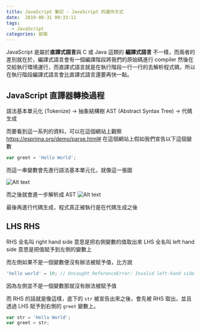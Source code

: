 ```yaml
---
title: JavaScript 筆記 - JavaScript 的運作方式
date:  2019-08-31 09:33:11
tags: 
  - JavaScript
categories: 前端
---
```


JavaScript 是屬於**直譯式語言**與 C 或 Java 這類的 **編譯式語言** 不一樣，而兩者的差別就在於，編譯式語言會有一個編譯階段將我們的原始碼進行 compiler 然後在交給執行環境運行，而直譯式語言就是在執行階段一行一行的去解析程式碼，所以在執行階段編譯式語言會比直譯式語言還要再快一點。

## JavaScript 直譯器轉換過程
語法基本單元化 (Tokenize) -> 抽象結構樹 AST (Abstract Syntax Tree) -> 代碼生成

而要看到這一系列的資料，可以在這個網站上觀察  https://esprima.org/demo/parse.html# 
在這個網站上假如我們宣告以下這個變數

``` JavaScript
var greet = 'Hello World';
```

而這一串變數會先進行語法基本單元化，就像這一張圖

![Alt text](https://firebasestorage.googleapis.com/v0/b/it-blog-a274d.appspot.com/o/tokenize.PNG?alt=media&token=22adf8d7-c497-43b3-8311-608ef25d263e)


而之後就會進一步解析成 AST 
![Alt text](https://firebasestorage.googleapis.com/v0/b/it-blog-a274d.appspot.com/o/AST.PNG?alt=media&token=d46ff16e-4244-4e7f-b590-30d328518e23)

最後再進行代碼生成，程式真正被執行是在代碼生成之後

## LHS RHS
RHS 全名叫 right hand side 意思是把右側變數的值取出來
LHS 全名叫 left hand side 意思是把值賦予到左側的變數上

而左側如果不是一個變數便沒有辦法被賦予值，比方說

``` JavaScript
'hello world' = 10; // Uncaught ReferenceError: Invalid left-hand side in assignment
```

因為左側並不是一個變數那就沒有辦法被賦予值

而 RHS 的話就是像這樣，底下的 `str` 被宣告出來之後，會先被 RHS 取出，並且透過 LHS 賦予到右側的 `greet` 變數上。

``` JavaScript
var str = 'Hello World';
var greet = str; 
```

